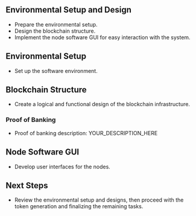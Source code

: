 ## Environmental Setup and Design

- Prepare the environmental setup.
- Design the blockchain structure.
- Implement the node software GUI for easy interaction with the system.

## Environmental Setup

- Set up the software environment.

## Blockchain Structure

- Create a logical and functional design of the blockchain infrastructure.

### Proof of Banking

- Proof of banking description: YOUR_DESCRIPTION_HERE

## Node Software GUI

- Develop user interfaces for the nodes.

## Next Steps

- Review the environmental setup and designs, then proceed with the token generation and finalizing the remaining tasks.

